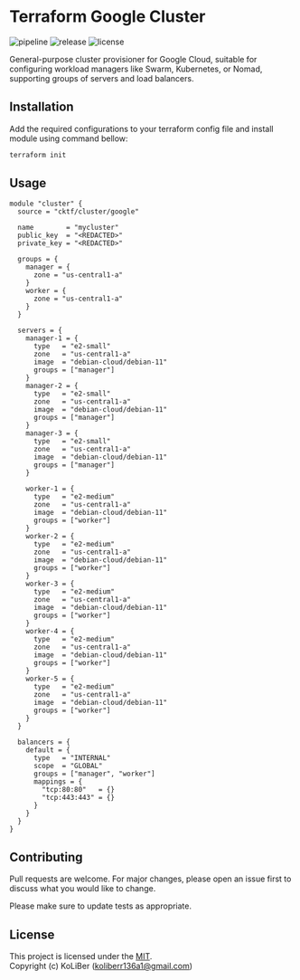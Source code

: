 # Terraform Google Cluster

![pipeline](https://github.com/cktf/terraform-google-cluster/actions/workflows/ci.yml/badge.svg)
![release](https://img.shields.io/github/v/release/cktf/terraform-google-cluster?display_name=tag)
![license](https://img.shields.io/github/license/cktf/terraform-google-cluster)

General-purpose cluster provisioner for Google Cloud, suitable for configuring workload managers like Swarm, Kubernetes, or Nomad, supporting groups of servers and load balancers.

## Installation

Add the required configurations to your terraform config file and install module using command bellow:

```bash
terraform init
```

## Usage

```hcl
module "cluster" {
  source = "cktf/cluster/google"

  name        = "mycluster"
  public_key  = "<REDACTED>"
  private_key = "<REDACTED>"

  groups = {
    manager = {
      zone = "us-central1-a"
    }
    worker = {
      zone = "us-central1-a"
    }
  }

  servers = {
    manager-1 = {
      type   = "e2-small"
      zone   = "us-central1-a"
      image  = "debian-cloud/debian-11"
      groups = ["manager"]
    }
    manager-2 = {
      type   = "e2-small"
      zone   = "us-central1-a"
      image  = "debian-cloud/debian-11"
      groups = ["manager"]
    }
    manager-3 = {
      type   = "e2-small"
      zone   = "us-central1-a"
      image  = "debian-cloud/debian-11"
      groups = ["manager"]
    }

    worker-1 = {
      type   = "e2-medium"
      zone   = "us-central1-a"
      image  = "debian-cloud/debian-11"
      groups = ["worker"]
    }
    worker-2 = {
      type   = "e2-medium"
      zone   = "us-central1-a"
      image  = "debian-cloud/debian-11"
      groups = ["worker"]
    }
    worker-3 = {
      type   = "e2-medium"
      zone   = "us-central1-a"
      image  = "debian-cloud/debian-11"
      groups = ["worker"]
    }
    worker-4 = {
      type   = "e2-medium"
      zone   = "us-central1-a"
      image  = "debian-cloud/debian-11"
      groups = ["worker"]
    }
    worker-5 = {
      type   = "e2-medium"
      zone   = "us-central1-a"
      image  = "debian-cloud/debian-11"
      groups = ["worker"]
    }
  }

  balancers = {
    default = {
      type   = "INTERNAL"
      scope  = "GLOBAL"
      groups = ["manager", "worker"]
      mappings = {
        "tcp:80:80"   = {}
        "tcp:443:443" = {}
      }
    }
  }
}
```

## Contributing

Pull requests are welcome. For major changes, please open an issue first to discuss what you would like to change.

Please make sure to update tests as appropriate.

## License

This project is licensed under the [MIT](LICENSE.md).  
Copyright (c) KoLiBer (koliberr136a1@gmail.com)
